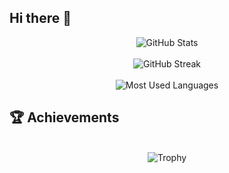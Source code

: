 ## Hi there 👋



<div align="center">
  <img src="https://github-readme-stats.vercel.app/api?username=nikithamarythomas&show_icons=true&theme=gotham" alt="GitHub Stats" />
  <br /><br/>
  <img src="https://github-readme-streak-stats.herokuapp.com/?user=nikithamarythomas&theme=chartreuse-dark" alt="GitHub Streak" />
  <br /><br/>
  <img src="https://github-readme-stats.vercel.app/api/top-langs/?username=nikithamarythomas&layout=donut&theme=ocean_dark" alt="Most Used Languages" />
</div>


## 🏆 Achievements
<br/>
<div align="center">
<img src="https://github-profile-trophy.vercel.app/?username=nikithamarythomas&theme=blue" alt="Trophy"/>
</div>


